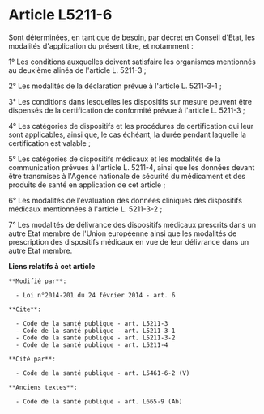 # Article L5211-6

Sont déterminées, en tant que de besoin, par décret en Conseil d'Etat, les modalités d'application du présent titre, et
notamment : 

1° Les conditions auxquelles doivent satisfaire les organismes mentionnés au deuxième alinéa de l'article L. 5211-3 ; 

2° Les modalités de la déclaration prévue à l'article L. 5211-3-1 ; 

3° Les conditions dans lesquelles les dispositifs sur mesure peuvent être dispensés de la certification de conformité prévue
à l'article L. 5211-3 ; 

4° Les catégories de dispositifs et les procédures de certification qui leur sont applicables, ainsi que, le cas échéant, la
durée pendant laquelle la certification est valable ; 

5° Les catégories de dispositifs médicaux et les modalités de la communication prévues à l'article L. 5211-4, ainsi que les
données devant être transmises à          l'Agence nationale de sécurité du médicament et des produits de santé  en
application de cet article ; 

6° Les modalités de l'évaluation des données cliniques des dispositifs médicaux mentionnées à l'article L. 5211-3-2 ;

7° Les modalités de délivrance des dispositifs médicaux prescrits dans un autre Etat membre de l'Union européenne ainsi que
les modalités de prescription des dispositifs médicaux en vue de leur délivrance dans un autre Etat membre.

**Liens relatifs à cet article**

	**Modifié par**:

	  - Loi n°2014-201 du 24 février 2014 - art. 6

	**Cite**:

	  - Code de la santé publique - art. L5211-3
	  - Code de la santé publique - art. L5211-3-1
	  - Code de la santé publique - art. L5211-3-2
	  - Code de la santé publique - art. L5211-4

	**Cité par**:

	  - Code de la santé publique - art. L5461-6-2 (V)

	**Anciens textes**:

	  - Code de la santé publique - art. L665-9 (Ab)
